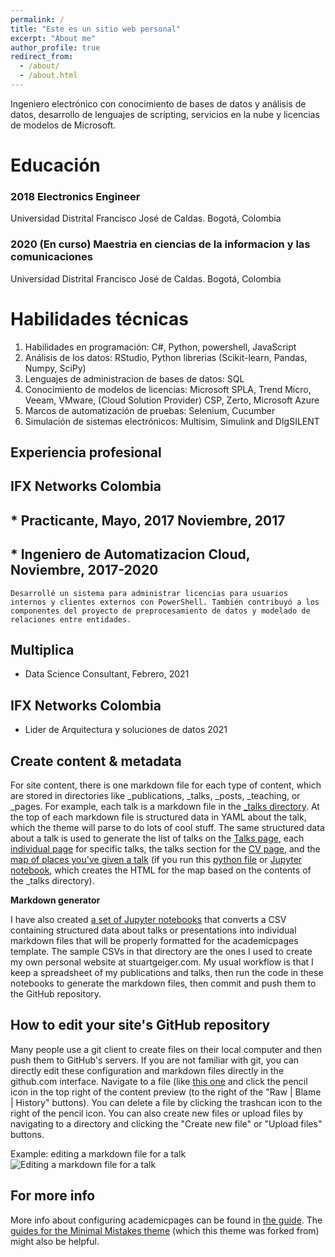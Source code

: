 ```yaml
---
permalink: /
title: "Este es un sitio web personal"
excerpt: "About me"
author_profile: true
redirect_from: 
  - /about/
  - /about.html
---
```


Ingeniero electrónico con conocimiento de bases de datos y análisis de datos, desarrollo de lenguajes de scripting, servicios en la nube y licencias de modelos de Microsoft.

Educación
======
### 2018 Electronics Engineer
  Universidad Distrital Francisco José de Caldas. Bogotá, Colombia
### 2020 (En curso) Maestria en ciencias de la informacion y las comunicaciones 
  Universidad Distrital Francisco José de Caldas. Bogotá, Colombia

Habilidades técnicas
======
1. Habilidades en programación: C#, Python, powershell, JavaScript
2. Análisis de los datos: RStudio, Python librerias (Scikit-learn, Pandas, Numpy, SciPy)
3. Lenguajes de administracion de bases de datos: SQL
4. Conocimiento de modelos de licencias: Microsoft SPLA, Trend Micro, Veeam, VMware, (Cloud Solution Provider) CSP, Zerto, Microsoft Azure
5. Marcos de automatización de pruebas: Selenium, Cucumber
6. Simulación de sistemas electrónicos: Multisim, Simulink and DIgSILENT

Experiencia profesional
------
## IFX Networks Colombia
## * Practicante, Mayo, 2017 Noviembre, 2017
## * Ingeniero de Automatizacion Cloud, Noviembre, 2017-2020
    Desarrollé un sistema para administrar licencias para usuarios internos y clientes externos con PowerShell. También contribuyó a los componentes del proyecto de preprocesamiento de datos y modelado de relaciones entre entidades.
## Multiplica
* Data Science Consultant, Febrero, 2021 

## IFX Networks Colombia
* Lider de Arquitectura y soluciones de datos 2021

Create content & metadata
------
For site content, there is one markdown file for each type of content, which are stored in directories like _publications, _talks, _posts, _teaching, or _pages. For example, each talk is a markdown file in the [_talks directory](https://github.com/academicpages/academicpages.github.io/tree/master/_talks). At the top of each markdown file is structured data in YAML about the talk, which the theme will parse to do lots of cool stuff. The same structured data about a talk is used to generate the list of talks on the [Talks page](https://academicpages.github.io/talks), each [individual page](https://academicpages.github.io/talks/2012-03-01-talk-1) for specific talks, the talks section for the [CV page](https://academicpages.github.io/cv), and the [map of places you've given a talk](https://academicpages.github.io/talkmap.html) (if you run this [python file](https://github.com/academicpages/academicpages.github.io/blob/master/talkmap.py) or [Jupyter notebook](https://github.com/academicpages/academicpages.github.io/blob/master/talkmap.ipynb), which creates the HTML for the map based on the contents of the _talks directory).

**Markdown generator**

I have also created [a set of Jupyter notebooks](https://github.com/academicpages/academicpages.github.io/tree/master/markdown_generator
) that converts a CSV containing structured data about talks or presentations into individual markdown files that will be properly formatted for the academicpages template. The sample CSVs in that directory are the ones I used to create my own personal website at stuartgeiger.com. My usual workflow is that I keep a spreadsheet of my publications and talks, then run the code in these notebooks to generate the markdown files, then commit and push them to the GitHub repository.

How to edit your site's GitHub repository
------
Many people use a git client to create files on their local computer and then push them to GitHub's servers. If you are not familiar with git, you can directly edit these configuration and markdown files directly in the github.com interface. Navigate to a file (like [this one](https://github.com/academicpages/academicpages.github.io/blob/master/_talks/2012-03-01-talk-1.md) and click the pencil icon in the top right of the content preview (to the right of the "Raw | Blame | History" buttons). You can delete a file by clicking the trashcan icon to the right of the pencil icon. You can also create new files or upload files by navigating to a directory and clicking the "Create new file" or "Upload files" buttons. 

Example: editing a markdown file for a talk
![Editing a markdown file for a talk](/images/editing-talk.png)

For more info
------
More info about configuring academicpages can be found in [the guide](https://academicpages.github.io/markdown/). The [guides for the Minimal Mistakes theme](https://mmistakes.github.io/minimal-mistakes/docs/configuration/) (which this theme was forked from) might also be helpful.
